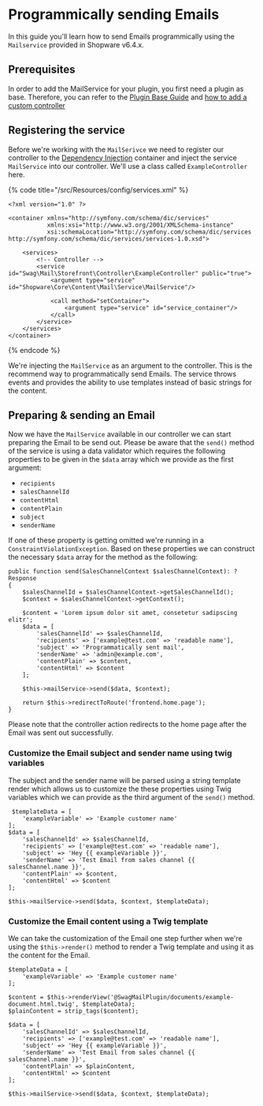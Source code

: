 # Programmically sending Emails

In this guide you'll learn how to send Emails programmically using the `Mailservice` provided in Shopware v6.4.x.

## Prerequisites

In order to add the MailService for your plugin, you first need a plugin as base. Therefore, you can refer to the [Plugin Base Guide](../plugin-base-guide.md) and [how to add a custom controller](./add-custom-controller)

## Registering the service

Before we're working with the `MailSerivce` we need to register our controller to the [Dependency Injection](../../plugin-fundamentals/dependency-injection.md) container and inject the service `MailService` into our controller. We'll use a class called `ExampleController` here.

{% code title="<plugin root>/src/Resources/config/services.xml" %}

```markup
<?xml version="1.0" ?>

<container xmlns="http://symfony.com/schema/dic/services"
           xmlns:xsi="http://www.w3.org/2001/XMLSchema-instance"
           xsi:schemaLocation="http://symfony.com/schema/dic/services http://symfony.com/schema/dic/services/services-1.0.xsd">

    <services>
        <!-- Controller -->
        <service id="Swag\Mail\Storefront\Controller\ExampleController" public="true">
            <argument type="service" id="Shopware\Core\Content\Mail\Service\MailService"/>

            <call method="setContainer">
                <argument type="service" id="service_container"/>
            </call>
        </service>
    </services>
</container>
```

{% endcode %}

We're injecting the `MailService` as an argument to the controller. This is the recommend way to programmatically send Emails. The service throws events and provides the ability to use templates instead
of basic strings for the content.

## Preparing & sending an Email

Now we have the `MailService` available in our controller we can start preparing the Email to be send out. Please be aware that the `send()` method of the service is using a data validator which requires the following properties to be given in the `$data` array which we provide as the first argument:

-   `recipients`
-   `salesChannelId`
-   `contentHtml`
-   `contentPlain`
-   `subject`
-   `senderName`

If one of these property is getting omitted we're running in a `ConstraintViolationException`. Based on these properties we can construct the necessary `$data` array for the method as the following:

```markup
public function send(SalesChannelContext $salesChannelContext): ?Response
{
    $salesChannelId = $salesChannelContext->getSalesChannelId();
    $context = $salesChannelContext->getContext();

    $content = 'Lorem ipsum dolor sit amet, consetetur sadipscing elitr';
    $data = [
        'salesChannelId' => $salesChannelId,
        'recipients' => ['example@test.com' => 'readable name'],
        'subject' => 'Programmatically sent mail',
        'senderName' => 'admin@example.com',
        'contentPlain' => $content,
        'contentHtml' => $content
    ];

    $this->mailService->send($data, $context);

    return $this->redirectToRoute('frontend.home.page');
}
```

Please note that the controller action redirects to the home page after the Email was sent out successfully.

### Customize the Email subject and sender name using twig variables

The subject and the sender name will be parsed using a string template render which allows us to customize the these properties using Twig variables which we can provide as the third argument of the `send()` method.

```markup
 $templateData = [
    'exampleVariable' => 'Example customer name'
];
$data = [
    'salesChannelId' => $salesChannelId,
    'recipients' => ['example@test.com' => 'readable name'],
    'subject' => 'Hey {{ exampleVariable }}',
    'senderName' => 'Test Email from sales channel {{ salesChannel.name }}',
    'contentPlain' => $content,
    'contentHtml' => $content
];

$this->mailService->send($data, $context, $templateData);
```

### Customize the Email content using a Twig template

We can take the customization of the Email one step further when we're using the `$this->render()` method to render a Twig template and using it as the content for the Email.

```markup
$templateData = [
    'exampleVariable' => 'Example customer name'
];

$content = $this->renderView('@SwagMailPlugin/documents/example-document.html.twig', $templateData);
$plainContent = strip_tags($content);

$data = [
    'salesChannelId' => $salesChannelId,
    'recipients' => ['example@test.com' => 'readable name'],
    'subject' => 'Hey {{ exampleVariable }}',
    'senderName' => 'Test Email from sales channel {{ salesChannel.name }}',
    'contentPlain' => $plainContent,
    'contentHtml' => $content
];

$this->mailService->send($data, $context, $templateData);
```
